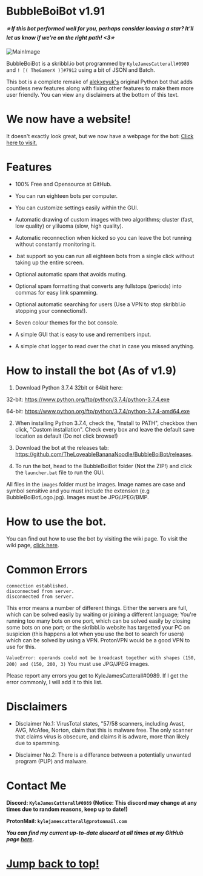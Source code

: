 # BubbleBoiBot v1.91


***⭐ If this bot performed well for you, perhaps consider leaving a star? It'll let us know if we're on the right path! <3⭐***

![MainImage](https://user-images.githubusercontent.com/54080082/67154365-c4d7df80-f2f2-11e9-9186-1d20e7ea803b.jpg)

BubbleBoiBot is a skribbl.io bot programmed by `KyleJamesCatterall#0989` and `! [( TheGamerX )]#7912` using a bit of JSON and Batch.

This bot is a complete remake of [alekxeyuk's](https://github.com/alekxeyuk) original Python bot that adds countless new features along with fixing other features to make them more user friendly. You can view any disclaimers at the bottom of this text.


# We now have a website!
It doesn't exactly look great, but we now have a webpage for the bot: [Click here to visit.](https://bubbleboibot.github.io/)


# Features
- 100% Free and Opensource at GitHub.
+ You can run eighteen bots per computer.
- You can customize settings easily within the GUI.
+ Automatic drawing of custom images with two algorithms; cluster (fast, low quality) or yliluoma (slow, high quality).
- Automatic reconnection when kicked so you can leave the bot running without constantly monitoring it.
+ .bat support so you can run all eighteen bots from a single click without taking up the entire screen.
- Optional automatic spam that avoids muting.
+ Optional spam formatting that converts any fullstops (periods) into commas for easy link spamming.
- Optional automatic searching for users (Use a VPN to stop skribbl.io stopping your connections!).
+ Seven colour themes for the bot console.
- A simple GUI that is easy to use and remembers input.
+ A simple chat logger to read over the chat in case you missed anything.


# How to install the bot (As of v1.9)
1. Download Python 3.7.4 32bit or 64bit here: 

32-bit: https://www.python.org/ftp/python/3.7.4/python-3.7.4.exe

64-bit: https://www.python.org/ftp/python/3.7.4/python-3.7.4-amd64.exe

2. When installing Python 3.7.4, check the, "Install to PATH", checkbox then click, "Custom installation". Check every box and leave the default save location as default (Do not click browse!)

3. Download the bot at the releases tab: https://github.com/TheLoveableBananaNoodle/BubbleBoiBot/releases.

6. To run the bot, head to the BubbleBoiBot folder (Not the ZIP!) and click the `launcher.bat` file to run the GUI.

All files in the `images` folder must be images.
Image names are case and symbol sensitive and you must include the extension (e.g BubbleBoiBotLogo.jpg).
Images must be JPG/JPEG/BMP.


# How to use the bot.

You can find out how to use the bot by visiting the wiki page. To visit the wiki page, [click here](https://github.com/TheLoveableBananaNoodle/BubbleBoiBot/wiki).


# Common Errors
```
connection established.
disconnected from server.
disconnected from server.
```
This error means a number of different things. Either the servers are full, which can be solved easily by waiting or joining a different language; You're running too many bots on one port, which can be solved easily by closing some bots on one port; or the skribbl.io website has targetted your PC on suspicion (this happens a lot when you use the bot to search for users) which can be solved by using a VPN. ProtonVPN would be a good VPN to use for this.

`ValueError: operands could not be broadcast together with shapes (150, 200) and (150, 200, 3)` You must use JPG/JPEG images.

Please report any errors you get to KyleJamesCatterall#0989. If I get the error commonly, I will add it to this list.


# Disclaimers
- Disclaimer No.1: VirusTotal states, "57/58 scanners, including Avast, AVG, McAfee, Norton, claim that this is malware free. The only scanner that claims virus is obsecure, and claims it is adware, more than likely due to spamming.

- Disclaimer No.2: There is a differance between a potentially unwanted program (PUP) and malware.


# Contact Me
**Discord: `KyleJamesCatterall#0989` (Notice: This discord may change at any times due to random reasons, keep up to date!)**

**ProtonMail: `kylejamescatterall@protonmail.com`**

***You can find my current up-to-date discord at all times at my GitHub page [here](https://github.com/TheLoveableBananaNoodle).***


# [Jump back to top!](https://github.com/TheLoveableBananaNoodle/BubbleBoiBot#bubbleboibot-v19)
